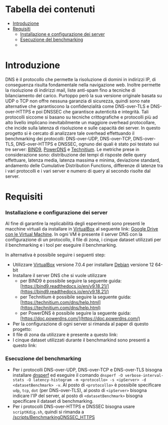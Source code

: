 # Tabella dei contenuti
- [Introduzione](https://github.com/mtolkien/Benchmarking-DNS-Server/tree/main#Introduzione)
- [Requisiti](https://github.com/mtolkien/Benchmarking-DNS-Server/tree/main#Requisiti)
  - [Installazione e configurazione dei server](https://github.com/mtolkien/Benchmarking-DNS-Server/tree/main#Installazione-e-configurazione-dei-server)
  - [Esecuzione del benchmarking](https://github.com/mtolkien/Benchmarking-DNS-Server/tree/main#Esecuzione-del-benchmarking)
  - 
# Introduzione
DNS è il protocollo che permette la risoluzione di domini in indirizzi IP, di conseguenza risulta fondamentale nella navigazione web. Inoltre permette la risoluzione di indirizzi mail, liste anti-spam fino a tecniche di bilanciamento del carico. Purtoppo però la sua versione originale basata su UDP o TCP non offre nessuna garanzia di sicurezza, quindi sono nate alternative che garantiscono la confidenzialità come DNS-over-TLS e DNS-over-HTTPS e poi DNSSEC che garantisce autenticità e integrità. Tali protocolli siccome si basano su tecniche crittografiche e protocolli più ad alto livello implicano inevitabilmente un maggiore overhead protocollare, che incide sulla latenza di risoluzione e sulle capacità dei server.
In questo progetto si è cercato di analizzare tale overhead effettuando il benchmarking dei protocolli: DNS-over-UDP, DNS-over-TCP, DNS-over-TLS, DNS-over-HTTPS e DNSSEC, ognuno dei quali è stato poi testato sui tre server: [BIND9](https://www.isc.org/bind/), [PowerDNS](https://www.powerdns.com/) e [Technitium](https://technitium.com/dns/). Le metriche prese in considerazione sono: distribuzione dei tempi di risposte delle query effettuare, latenza media, latenza massima e minima, deviazione standard, andamento delle Cumulative Distribution Functions, differenze di latenze tra i vari protocolli e i vari server e numero di query al secondo risolte dal server.

# Requisiti 
### Installazione e configurazione dei server
Al fine di garantire la replicabilità degli esperimenti sono presenti le macchine virtuali da installare in [VirtualBox](https://www.virtualbox.org/) al seguente link: [Google Drive con le Virtual Machine](https://drive.google.com/drive/folders/1RAqFOcWnDRnGb0TJHqvzB3Bh9TGvJJyF?usp=sharing). In ogni VM è presente il server DNS con la configurazione di un protocollo, il file di zona, i cinque dataset utilizzati per il benchmarking e i tool per eseguire il benchmarking.

In alternativa è possibile seguire i seguenti step:
- Utilizzare [VirtualBox](https://www.virtualbox.org/) versione 7.0.4 per installare [Debian](https://www.debian.org/distrib/) versione 12 64-bit
- Installare il server DNS che si vuole utilizzare
  - per BIND9 è possibile seguire la seguente guida: [https://bind9.readthedocs.io/en/v9.18.21/](https://bind9.readthedocs.io/en/v9.18.21/)
  - per Technitium è possibile seguire la seguente guida: [https://technitium.com/dns/help.html](https://technitium.com/dns/help.html)
  - per PowerDNS è possibile seguire la seguente guida: [https://doc.powerdns.com/](https://doc.powerdns.com/)
- Per la configurazione di ogni server si rimanda al paper di questo progetto: []()
- Il file di zona da utilizzare è presente a questo link: []()
- I cinque dataset utilizzati durante il benchmarkind sono presenti a questo link: []()
### Esecuzione del benchmarking  
- Per i protocolli DNS-over-UDP, DNS-over-TCP e DNS-over-TLS bisogna installare [dnsperf](https://github.com/DNS-OARC/dnsperf) ed eseguire il comando `dnsperf -O verbose-interval-stats -O latency-histogram -m <protocollo> -s <ipServer> -d <datasetBenchmark> -v`. Al posto di `<protocollo>` è possibile specificare `udp`, `tcp`, `dot` (per DNS-over-TLS), al posto di `<ipServer>` bisogna indicare l'IP del server, al posto di `<datasetBenchmark>` bisogna specificare il dataset di benchmarking.
- Per i protocolli DNS-over-HTTPS e DNSSEC bisogna usare `scriptKdig.sh`, quindi si rimanda a [/scripts/BenchmarkingDNSSEC_HTTPS](https://github.com/mtolkien/Benchmarking-DNS-Server/tree/main/scripts/BenchmarkingDNSSEC_HTTPS)


